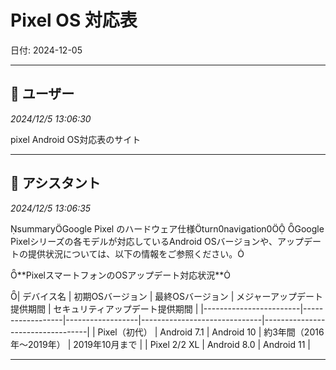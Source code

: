 # Pixel OS 対応表

日付: 2024-12-05

---

## 👤 ユーザー
*2024/12/5 13:06:30*

pixel Android OS対応表のサイト

---

## 🤖 アシスタント
*2024/12/5 13:06:35*

​summaryGoogle Pixel のハードウェア仕様turn0navigation0
Google Pixelシリーズの各モデルが対応しているAndroid OSバージョンや、アップデートの提供状況については、以下の情報をご参照ください。

\*\*PixelスマートフォンのOSアップデート対応状況\*\*

| デバイス名             | 初期OSバージョン | 最終OSバージョン | メジャーアップデート提供期間 | セキュリティアップデート提供期間 |
|------------------------|------------------|------------------|------------------------------|----------------------------------|
| Pixel（初代）          | Android 7.1      | Android 10       | 約3年間（2016年～2019年）    | 2019年10月まで                  |
| Pixel 2/2 XL           | Android 8.0      | Android 11       |

---
